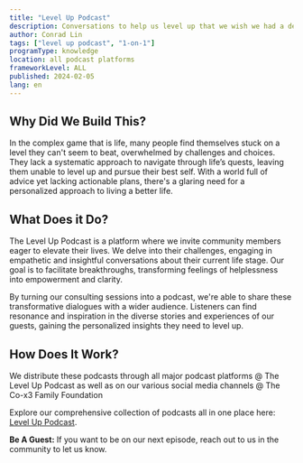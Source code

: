 ```yaml
---
title: "Level Up Podcast"
description: Conversations to help us level up that we wish we had a decade ago.
author: Conrad Lin
tags: ["level up podcast", "1-on-1"]
programType: knowledge
location: all podcast platforms
frameworkLevel: ALL
published: 2024-02-05
lang: en
---
```



## Why Did We Build This?

In the complex game that is life, many people find themselves stuck on a level they can't seem to beat, overwhelmed by challenges and choices. They lack a systematic approach to navigate through life’s quests, leaving them unable to level up and pursue their best self. With a world full of advice yet lacking actionable plans, there's a glaring need for a personalized approach to living a better life.

## What Does it Do?

The Level Up Podcast is a platform where we invite community members eager to elevate their lives. We delve into their challenges, engaging in empathetic and insightful conversations about their current life stage. Our goal is to facilitate breakthroughs, transforming feelings of helplessness into empowerment and clarity.

By turning our consulting sessions into a podcast, we're able to share these transformative dialogues with a wider audience. Listeners can find resonance and inspiration in the diverse stories and experiences of our guests, gaining the personalized insights they need to level up.

## How Does It Work?

We distribute these podcasts through all major podcast platforms @ The Level Up Podcast as well as on our various social media channels @ The Co-x3 Family Foundation

Explore our comprehensive collection of podcasts all in one place here: [Level Up Podcast](/unlock-your-potential/programs?tags=level%20up%20podcast).

**Be A Guest:** If you want to be on our next episode, reach out to us in the community to let us know.